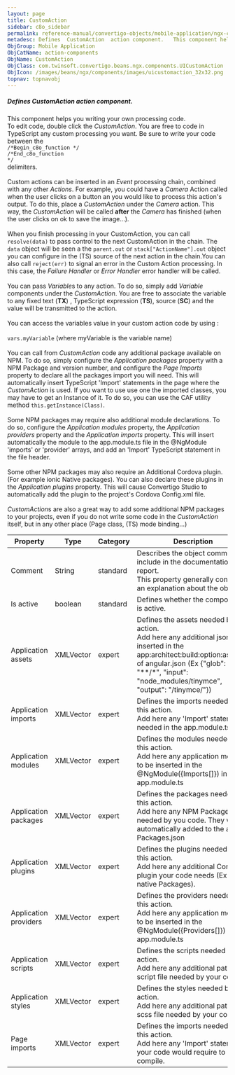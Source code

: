 ```yaml
---
layout: page
title: CustomAction
sidebar: c8o_sidebar
permalink: reference-manual/convertigo-objects/mobile-application/ngx-components/action-components/customaction/
metadesc: Defines  CustomAction  action component.   This component helps you writing your own processing code. To edit code, double click the  CustomAction . Y
ObjGroup: Mobile Application
ObjCatName: action-components
ObjName: CustomAction
ObjClass: com.twinsoft.convertigo.beans.ngx.components.UICustomAction
ObjIcon: /images/beans/ngx/components/images/uicustomaction_32x32.png
topnav: topnavobj
---
```

##### Defines <i>CustomAction</i> action component. 

This component helps you writing your own processing code.<br/>To edit code, double click the <i>CustomAction</i>. You are free to code in TypeScript any custom processing you want. Be sure to write your code between the<br /><code>/*Begin_c8o_function */<br />/*End_c8o_function */</code><br />delimiters.<br /><br />Custom actions can be inserted in an <i>Event</i> processing chain, combined with any other <i>Actions</i>. For example, you could have a <i>Camera</i> Action called when the user clicks on a button an you would like to process this action's output. To do this, place a <i>CustomAction</i> under the <i>Camera</i> action. This way, the <i>CustomAction</i> will be called <b>after</b> the <i>Camera</i> has finished (when the user clicks on ok to save the image...).<br /><br />When you finish processing in your CustomAction, you can call <code>resolve(data)</code> to pass control to the next CustomAction in the chain. The <code>data</code> object will be seen a the <code>parent.out</code> or <code>stack["ActionName"].out</code> object you can configure in the (TS) source of the next action in the chain.You can also call <code>reject(err)</code> to signal an error in the Custom Action processing. In this case, the <i>Failure Handler</i> or <i>Error Handler</i> error handler will be called. <br /><br />You can pass <i>Variable</i>s to any action. To do so, simply add <i>Variable</i> components under the <i>CustomAction</i>. You are free to associate the variable to any fixed text (<b>TX</b>) , TypeScript expression (<b>TS</b>), source (<b>SC</b>) and the value will be transmitted to the action.<br /><br />You can access the variables value in your custom action code by using : <br /><br /> <code>vars.myVariable</code> (where myVariable is the variable name)<br /><br /> You can call from <i>CustomAction</i> code any additional package available on NPM. To do so, simply configure the <i>Application packages</i> property with a NPM Package and version number, and  configure the <i>Page Imports</i> property to declare all the packages import you will need. This will automatically insert TypeScript 'Import' statements in the page where the <i>CustomAction</i> is used. If you want to use use one the imported classes, you may have to get an Instance of it. To do so, you can use the CAF utility method <code>this.getInstance(Class)</code>.<br /><br /> Some NPM packages may require also additional module declarations. To do so, configure the <i>Application modules</i> property, the <i>Application providers</i> property and the <i>Application imports</i> property. This will insert automatically the module to the app.module.ts file in the @NgModule 'imports' or 'provider' arrays, and add an 'Import' TypeScript statement in the file header. <br /><br /> Some other NPM packages may also require an Additional Cordova plugin. (For example ionic Native packages). You can also declare these plugins in the <i>Application plugins</i> property. This will cause Convertigo Studio to automatically add the plugin to the project's Cordova Config.xml file.<br /><br /> <i>CustomAction</i>s are also a great way to add some additional NPM packages to your projects, even if you do not write some code in the <i>CustomAction</i> itself, but in any other place (Page class, (TS) mode binding...)

Property | Type | Category | Description
--- | --- | --- | ---
Comment | String | standard | Describes the object comment to include in the documentation report.<br/>This property generally contains an explanation about the object.
Is active | boolean | standard | Defines whether the component is active.<br/>
Application assets | XMLVector | expert | Defines the assets needed by this action.<br/>Add here any additional json to be inserted in the app:architect:build:option:assets[] of angular.json (Ex {"glob": "**/*", "input": "node_modules/tinymce", "output": "/tinymce/"})
Application imports | XMLVector | expert | Defines the imports needed by this action.<br/>Add here any 'Import' statements needed in the app.module.ts
Application modules | XMLVector | expert | Defines the modules needed by this action.<br/>Add here any application module to be inserted in the @NgModule({Imports[]}) in app.module.ts
Application packages | XMLVector | expert | Defines the packages needed by this action.<br/>Add here any NPM Package needed by you code. They will be automatically added to the app's Packages.json
Application plugins | XMLVector | expert | Defines the plugins needed by this action.<br/>Add here any additional Cordova plugin your code needs (Ex ion native Packages).
Application providers | XMLVector | expert | Defines the providers needed by this action.<br/>Add here any application module to be inserted in the @NgModule({Providers[]}) in app.module.ts
Application scripts | XMLVector | expert | Defines the scripts needed by this action.<br/>Add here any additional path to script file needed by your code
Application styles | XMLVector | expert | Defines the styles needed by this action.<br/>Add here any additional path to scss file needed by your code
Page imports | XMLVector | expert | Defines the imports needed by this action.<br/>Add here any 'Import' statements your code would require to compile.
